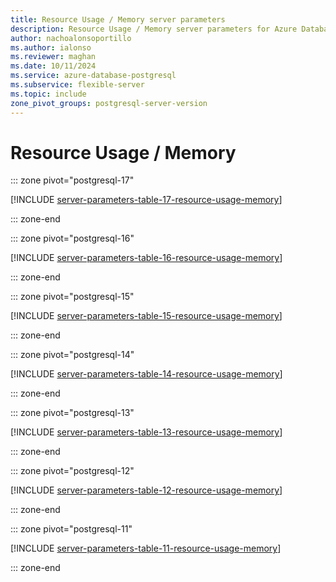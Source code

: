 ```yaml
---
title: Resource Usage / Memory server parameters
description: Resource Usage / Memory server parameters for Azure Database for PostgreSQL - Flexible Server.
author: nachoalonsoportillo
ms.author: ialonso
ms.reviewer: maghan
ms.date: 10/11/2024
ms.service: azure-database-postgresql
ms.subservice: flexible-server
ms.topic: include
zone_pivot_groups: postgresql-server-version
---
```

# Resource Usage / Memory


::: zone pivot="postgresql-17"

[!INCLUDE [server-parameters-table-17-resource-usage-memory](./includes/server-parameters-table-17-resource-usage-memory.md)]

::: zone-end


::: zone pivot="postgresql-16"

[!INCLUDE [server-parameters-table-16-resource-usage-memory](./includes/server-parameters-table-16-resource-usage-memory.md)]

::: zone-end


::: zone pivot="postgresql-15"

[!INCLUDE [server-parameters-table-15-resource-usage-memory](./includes/server-parameters-table-15-resource-usage-memory.md)]

::: zone-end


::: zone pivot="postgresql-14"

[!INCLUDE [server-parameters-table-14-resource-usage-memory](./includes/server-parameters-table-14-resource-usage-memory.md)]

::: zone-end


::: zone pivot="postgresql-13"

[!INCLUDE [server-parameters-table-13-resource-usage-memory](./includes/server-parameters-table-13-resource-usage-memory.md)]

::: zone-end


::: zone pivot="postgresql-12"

[!INCLUDE [server-parameters-table-12-resource-usage-memory](./includes/server-parameters-table-12-resource-usage-memory.md)]

::: zone-end


::: zone pivot="postgresql-11"

[!INCLUDE [server-parameters-table-11-resource-usage-memory](./includes/server-parameters-table-11-resource-usage-memory.md)]

::: zone-end


